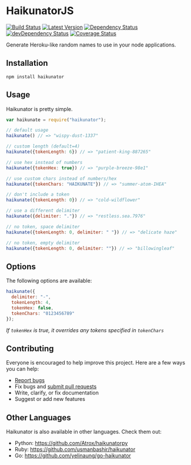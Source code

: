 # HaikunatorJS

[![Build Status](https://img.shields.io/travis/Atrox/haikunatorjs.svg?style=flat-square)](https://travis-ci.org/Atrox/haikunatorjs)
[![Latest Version](https://img.shields.io/npm/v/haikunator.svg?style=flat-square)](https://www.npmjs.com/package/haikunator)
[![Dependency Status](https://img.shields.io/david/atrox/haikunatorjs.svg?style=flat-square)](https://david-dm.org/atrox/haikunatorjs)
[![devDependency Status](https://img.shields.io/david/dev/atrox/haikunatorjs.svg?style=flat-square)](https://david-dm.org/atrox/haikunatorjs#info=devDependencies)
[![Coverage Status](https://img.shields.io/coveralls/Atrox/haikunatorjs.svg?style=flat-square)](https://coveralls.io/r/Atrox/haikunatorjs)

Generate Heroku-like random names to use in your node applications.

## Installation

```
npm install haikunator
```

## Usage

Haikunator is pretty simple.

```javascript
var haikunate = require("haikunator");

// default usage
haikunate() // => "wispy-dust-1337"

// custom length (default=4)
haikunate({tokenLength: 6}) // => "patient-king-887265"

// use hex instead of numbers
haikunate({tokenHex: true}) // => "purple-breeze-98e1"

// use custom chars instead of numbers/hex
haikunate({tokenChars: "HAIKUNATE"}) // => "summer-atom-IHEA"

// don't include a token
haikunate({tokenLength: 0}) // => "cold-wildflower"

// use a different delimiter
haikunate({delimiter: "."}) // => "restless.sea.7976"

// no token, space delimiter
haikunate({tokenLength: 0, delimiter: " "}) // => "delicate haze"

// no token, empty delimiter
haikunate({tokenLength: 0, delimiter: ""}) // => "billowingleaf"
```

## Options

The following options are available:

```javascript
haikunate({
  delimiter: "-",
  tokenLength: 4,
  tokenHex: false,
  tokenChars: "0123456789"
});
```
*If ```tokenHex``` is true, it overrides any tokens specified in ```tokenChars```*

## Contributing

Everyone is encouraged to help improve this project. Here are a few ways you can help:

- [Report bugs](https://github.com/atroxdev/haikunatorjs/issues)
- Fix bugs and [submit pull requests](https://github.com/atroxdev/haikunatorjs/pulls)
- Write, clarify, or fix documentation
- Suggest or add new features

## Other Languages

Haikunator is also available in other languages. Check them out:

- Python: https://github.com/Atrox/haikunatorpy
- Ruby: https://github.com/usmanbashir/haikunator
- Go: https://github.com/yelinaung/go-haikunator
